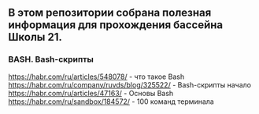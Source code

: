 ## В этом репозитории собрана полезная информация для прохождения бассейна Школы 21.

### BASH. Bash-скрипты
https://habr.com/ru/articles/548078/ - что такое Bash <br>
https://habr.com/ru/company/ruvds/blog/325522/ - Bash-скрипты начало <br>
https://habr.com/ru/articles/47163/ - Основы Bash <br>
https://habr.com/ru/sandbox/184572/ - 100 команд терминала <br>
